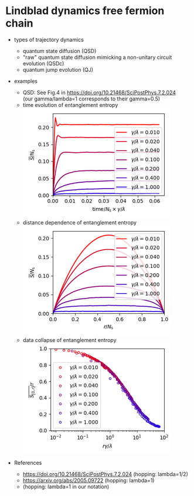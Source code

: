 # Lindblad dynamics free fermion chain

- types of trajectory dynamics
  - quantum state diffusion (QSD)
  - "raw" quantum state diffusion mimicking a non-unitary circuit evolution (QSDc)
  - quantum jump evolution (QJ)

- examples
  - QSD: See Fig.4 in https://doi.org/10.21468/SciPostPhys.7.2.024<br>
    (our gamma/lambda=1 corresponds to their gamma=0.5)
  - time evolution of entanglement entropy<br>
    ![time evolution](./QSD/dat_example/Ns512/fig_timeevol_ee_Ns512_dt0.050000_gamma_all.png)
  - distance dependence of entanglement entropy<br>
    ![distance dependence](./QSD/dat_example/Ns512/fig_dist_ee_Ns512_dt0.050000_gamma_all.png)
  - data collapse of entanglement entropy<br>
    ![data collapse](./QSD/dat_example/Ns512/fig_collapse_ee_Ns512_dt0.050000_gamma_all.png)

- References
  - https://doi.org/10.21468/SciPostPhys.7.2.024 (hopping: lambda=1/2)
  - https://arxiv.org/abs/2005.09722 (hopping: lambda=1)
  - (hopping: lambda=1 in our notation)
